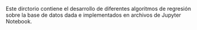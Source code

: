 Este dirctorio contiene el desarrollo de diferentes algoritmos de regresión sobre la base de datos dada e implementados en archivos de Jupyter Notebook.
